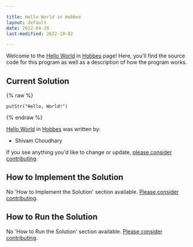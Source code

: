```yaml
---

title: Hello World in Hobbes
layout: default
date: 2022-04-28
last-modified: 2022-10-02

---
```


Welcome to the [Hello World](https://sampleprograms.io/projects/hello-world) in [Hobbes](https://sampleprograms.io/languages/hobbes) page! Here, you'll find the source code for this program as well as a description of how the program works.

## Current Solution

{% raw %}

```hobbes
putStr("Hello, World!")
```

{% endraw %}

[Hello World](https://sampleprograms.io/projects/hello-world) in [Hobbes](https://sampleprograms.io/languages/hobbes) was written by:

- Shivam Choudhary

If you see anything you'd like to change or update, [please consider contributing](https://github.com/TheRenegadeCoder/sample-programs).

## How to Implement the Solution

No 'How to Implement the Solution' section available. [Please consider contributing](https://github.com/TheRenegadeCoder/sample-programs-website).

## How to Run the Solution

No 'How to Run the Solution' section available. [Please consider contributing](https://github.com/TheRenegadeCoder/sample-programs-website).